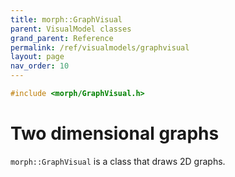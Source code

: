 ```yaml
---
title: morph::GraphVisual
parent: VisualModel classes
grand_parent: Reference
permalink: /ref/visualmodels/graphvisual
layout: page
nav_order: 10
---
```

```c++
#include <morph/GraphVisual.h>
```

# Two dimensional graphs

`morph::GraphVisual` is a class that draws 2D graphs.